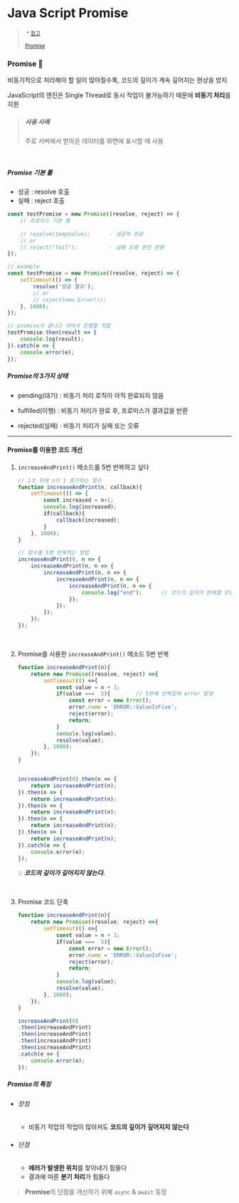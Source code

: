 # Java Script Promise

> <small> * [참고](https://learnjs.vlpt.us/async/)</small>
>
> <small>[Promise](https://joshua1988.github.io/web-development/javascript/promise-for-beginners/)</small>

### Promise 🧲

비동기적으로 처리해야 할 일이 많아질수록, 코드의 깊이가 계속 깊어지는 현상을 방지

JavaScript의 엔진은 Single Thread로 동시 작업이 불가능하기 때문에 **비동기 처리**를 지원

> ##### 사용 사례
>
> 주로 서버에서 받아온 데이터를 화면에 표시할 때 사용

<br>

##### Promise 기본 틀

- 성공 : resolve 호출
- 실패 : reject 호출

```javascript
const testPromise = new Promise((resolve, reject) => {
    // 프로미스 기본 틀
    
    // resolve(tempValue); 		- 성공적 완료
    // or
    // reject("fail");			- 실패 오류 원인 반환
});

// example
const testPromise = new Promise((resolve, reject) => {
    setTimeout(() => {
        resolve('성공 결과');
        // or
        // reject(new Error());
    }, 1000);
});

// promise가 끝나고 이어서 진행할 작업
testPromise.then(result => {
    console.log(result);
}).catch(e => {
    console.error(e);
});
```



##### Promise의 3가지 상태

- pending(대기) : 비동기 처리 로직이 아직 완료되지 않음

- fulfilled(이행) : 비동기 처리가 완료 후, 프로미스가 결과값을 반환

- rejected(실패) : 비동기 처리가 실패 또는 오류




---



#### Promise를 이용한 코드 개선

1. `increaseAndPrint()` 메소드를 5번 반복하고 싶다

   ```javascript
   // 1초 뒤에 n이 1 증가하는 함수
   function increaseAndPrint(n, callback){
       setTimeout(() => {
           const increased = n+1;
           console.log(increased);
           if(callback){
               callback(increased);
           }
       }, 1000);
   }
   
   // 함수를 5번 반복하는 방법
   increaseAndPrint(0, n => {
       increaseAndPrint(n, n => {
           increaseAndPrint(n, n => {
               increaseAndPrint(n, n => {
                   increaseAndPrint(n, n => {
                       console.log("end");		// 코드의 깊이가 반복할 만큼 깊어진다..
                   });
               });
           });
       });
   });
   ```

   <br>

2. Promise를 사용한 `increaseAndPrint()` 메소드 5번 반복

   ``` javascript
   function increaseAndPrint(n){
       return new Promise((resolve, reject) =>{
           setTimeout(() =>{
               const value = n + 1;
               if(value ===  5){		// 5번째 반복일때 error 발생
                   const error = new Error();
                   error.name = 'ERROR::ValueIsFive';
                   reject(error);		
                   return;
               }
               console.log(value);
               resolve(value);
           }, 1000);
       });
   }
   
   
   increaseAndPrint(0).then(n => {
       return increaseAndPrint(n);
   }).then(n => {
       return increaseAndPrint(n);
   }).then(n => {
       return increaseAndPrint(n);
   }).then(n => {
       return increaseAndPrint(n);
   }).then(n => {
       return increaseAndPrint(n);
   }).catch(e => {
       console.error(e);
   });
   ```

   :bulb: ***코드의 깊이가 깊어지지 않는다.***

   <br>

3. Promise 코드 단축

   ```javascript
   function increaseAndPrint(n){
       return new Promise((resolve, reject) =>{
           setTimeout(() =>{
               const value = n + 1;
               if(value ===  5){
                   const error = new Error();
                   error.name = 'ERROR::ValueIsFive';
                   reject(error);
                   return;
               }
               console.log(value);
               resolve(value);
           }, 1000);
       });
   }
   
   increaseAndPrint(0)
   .then(increaseAndPrint)
   .then(increaseAndPrint)
   .then(increaseAndPrint)
   .then(increaseAndPrint)
   .catch(e => {
       console.error(e);
   });
   ```

   

##### Promise의 특징 

- ###### 장점

  - 비동기 작업의 작업이 많아져도 **코드의 깊이가 깊어지지 않는다**

- ###### 단점

  - **에러가 발생한 위치**를 찾아내기 힘들다
  - 결과에 따른 **분기 처리**가 힘들다



> **Promise**의 단점을 개선하기 위해 `async` & `await` 등장